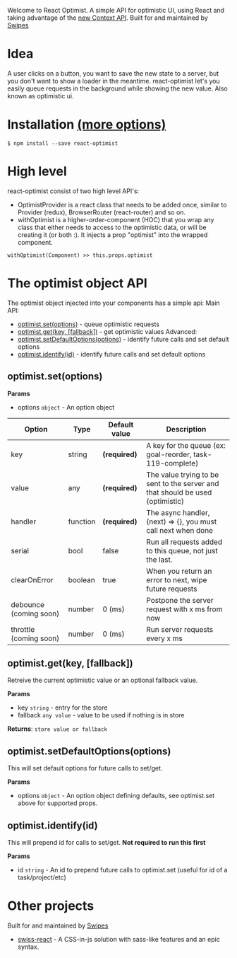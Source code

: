 Welcome to React Optimist. A simple API for optimistic UI, using React and taking advantage of the [new Context API](https://reactjs.org/docs/context.html).
Built for and maintained by [Swipes](https://swipesapp.com)

# Idea
A user clicks on a button, you want to save the new state to a server, but you don't want to show a loader in the meantime. react-optimist let's you easily queue requests in the background while showing the new value. Also known as optimistic ui.

# Installation [(more options)](https://github.com/swipesapp/react-optimist/blob/master/docs/installation.md)
```
$ npm install --save react-optimist
```

# High level
react-optimist consist of two high level API's:
- OptimistProvider is a react class that needs to be added once, similar to Provider (redux), BrowserRouter (react-router) and so on.
- withOptimist is a higher-order-component (HOC) that you wrap any class that either needs to access to the optimistic data, or will be creating it (or both :). It injects a prop "optimist" into the wrapped component.

```
withOptimist(Component) >> this.props.optimist
```

# The optimist object API
The optimist object injected into your components has a simple api:
Main API:
- [optimist.set(options)](#optimistsetoptions) - queue optimistic requests
- [optimist.get(key, [fallback])](#optimistgetkey-fallback) - get optimistic values
Advanced:
- [optimist.setDefaultOptions(options)](#optimistsetdefaultoptionsoptions) - identify future calls and set default options
- [optimist.identify(id)](#optimistidentifyid) - identify future calls and set default options


## optimist.set(options)
**Params**
- options `object` - An option object

| Option | Type | Default value | Description |
| --- | --- | --- | --- |
| key | string | **(required)** | A key for the queue (ex: goal-reorder, task-119-complete) |
| value | any | **(required)** | The value trying to be sent to the server and that should be used (optimistic) |
| handler | function | **(required)** | The async handler, (next) => {}, you must call next when done |
| serial | bool | false | Run all requests added to this queue, not just the last. |
| clearOnError | boolean | true | When you return an error to next, wipe future requests |
| debounce (coming soon) | number | 0 (ms) | Postpone the server request with x ms from now |
| throttle (coming soon) | number | 0 (ms) | Run server requests every x ms |


## optimist.get(key, [fallback])
Retreive the current optimistic value or an optional fallback value. 

**Params**
- key `string` - entry for the store
- fallback `any value` - value to be used if nothing is in store

**Returns**: `store value or fallback`

## optimist.setDefaultOptions(options)
This will set default options for future calls to set/get.

**Params**
- options `object` - An option object defining defaults, see optimist.set above for supported props.

## optimist.identify(id)
This will prepend id for calls to set/get. **Not required to run this first**

**Params**
- id `string` - An id to prepend future calls to optimist.set (useful for id of a task/project/etc)

# Other projects
Built for and maintained by [Swipes](https://swipesapp.com)

- [swiss-react](https://github.com/swipesapp/react-swiss) - A CSS-in-js solution with sass-like features and an epic syntax.
